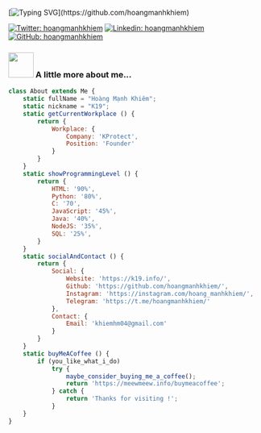 [![Typing SVG](https://readme-typing-svg.herokuapp.com?color=%2336BCF7&size=25&vCenter=true&height=40&lines=Hi%2C+I'm+Khiem+!;Welcome+to+my+Github+!)](https://github.com/hoangmanhkhiem)

[![Twitter: hoangmanhkhiem](https://img.shields.io/twitter/follow/hoangmanhkhiem?style=social)](https://twitter.com/hoangmanhkhiem)
[![Linkedin: hoangmanhkhiem](https://img.shields.io/badge/-hoangmanhkhiem-blue?style=flat-square&logo=Linkedin&logoColor=white&link=https://www.linkedin.com/in/hoangmanhkhiem/)](https://www.linkedin.com/in/hoangmanhkhiem/)
[![GitHub: hoangmanhkhiem](https://img.shields.io/github/followers/hoangmanhkhiem?label=follow&style=social)](https://github.com/hoangmanhkhiem)


### <img src="https://media.giphy.com/media/VgCDAzcKvsR6OM0uWg/giphy.gif" width="50"> A little more about me...  

```javascript
class About extends Me {
    static fullName = "Hoàng Mạnh Khiêm";
    static nickname = "K19";
    static getCurrentWorkplace () {
        return {
            Workplace: {
                Company: 'KProtect',
                Position: 'Founder'
            }
        }
    }
    static showProgrammingLevel () {
        return {
            HTML: '90%',
            Python: '80%',
            C: '70',
            JavaScript: '45%',
            Java: '40%',
            NodeJS: '35%',
            SQL: '25%',
        }
    }
    static socialAndContact () {
        return {
            Social: {
                Website: 'https://k19.info/',
                Github: 'https://github.com/hoangmanhkhiem/',
                Instagram: 'https://instagram.com/hoang_manhkhiem/',
                Telegram: 'https://t.me/hoangmanhkhiem/'
            },
            Contact: {
                Email: 'khiemhm04@gmail.com'
            }
        }
    }
    static buyMeACoffee () {
        if (you_like_what_i_do)
            try {
                maybe_consider_buying_me_a_coffee();
                return 'https://meewmeew.info/buymeacoffee';   
            } catch {
                return 'Thanks for visiting !';
            }
    }
}
```
